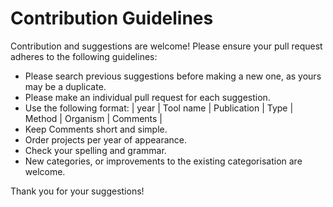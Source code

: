 # Contribution Guidelines
Contribution and suggestions are welcome! Please ensure your pull request adheres to the following guidelines:

* Please search previous suggestions before making a new one, as yours may be a duplicate.
* Please make an individual pull request for each suggestion.
* Use the following format: | year	| Tool name | Publication | Type | Method | Organism | Comments |
* Keep Comments short and simple.
* Order projects per year of appearance.
* Check your spelling and grammar.
* New categories, or improvements to the existing categorisation are welcome.

Thank you for your suggestions!
